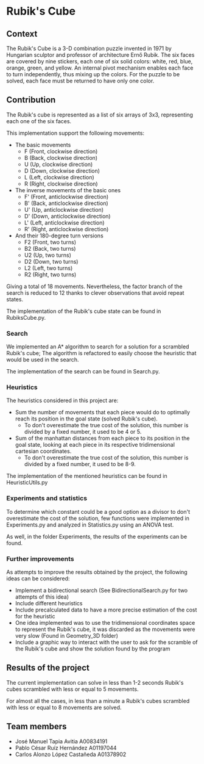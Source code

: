 # Rubik's Cube

## Context
The Rubik's Cube is a 3-D combination puzzle invented in 1971 by Hungarian sculptor and professor of architecture Ernő Rubik. The six faces are covered by nine stickers, each one of six solid colors: white, red, blue, orange, green, and yellow. An internal pivot mechanism enables each face to turn independently, thus mixing up the colors. 
For the puzzle to be solved, each face must be returned to have only one color. 

## Contribution

The Rubik's cube is represented as a list of six arrays of 3x3, representing each one of the six faces. 

This implementation support the following movements:
  - The basic movements
    - F (Front, clockwise direction)
    - B (Back, clockwise direction)
    - U (Up, clockwise direction)
    - D (Down, clockwise direction)
    - L (Left, clockwise direction)
    - R (Right, clockwise direction)
  - The inverse movements of the basic ones
    - F' (Front, anticlockwise direction)
    - B' (Back, anticlockwise direction)
    - U' (Up, anticlockwise direction)
    - D' (Down, anticlockwise direction)
    - L' (Left, anticlockwise direction)
    - R' (Right, anticlockwise direction)
  - And their 180-degree turn versions
    - F2 (Front, two turns)
    - B2 (Back, two turns)
    - U2 (Up, two turns)
    - D2 (Down, two turns)
    - L2 (Left, two turns)
    - R2 (Right, two turns)

Giving a total of 18 movements. Nevertheless, the factor branch of the search is reduced to 12 thanks to clever observations that avoid repeat states. 

The implementation of the Rubik's cube state can be found in RubiksCube.py.

### Search
We implemented an A* algorithm to search for a solution for a scrambled Rubik's cube; The algorithm is refactored to easily choose the heuristic that would be used in the search. 

The implementation of the search can be found in Search.py.

### Heuristics

The heuristics considered in this project are:
 - Sum the number of movements that each piece would do to optimally reach its position in the goal state (solved Rubik's cube). 
   - To don't overestimate the true cost of the solution, this number is divided by a fixed number, it used to be 4 or 5.
 - Sum of the manhattan distances from each piece to its position in the goal state, looking at each piece in its respective tridimensional cartesian coordinates.
   - To don't overestimate the true cost of the solution, this number is divided by a fixed number, it used to be 8-9.

The implementation of the mentioned heuristics can be found in HeuristicUtils.py
### Experiments and statistics

To determine which constant could be a good option as a divisor to don't overestimate the cost of the solution, few functions were implemented in Experiments.py and analyzed in Statistics.py using an ANOVA test. 

As well, in the folder Experiments, the results of the experiments can be found.

### Further improvements
As attempts to improve the results obtained by the project, the following ideas can be considered:
 - Implement a bidirectional search (See BidirectionalSearch.py for two attempts of this idea)
 - Include different heuristics
 - Include precalculated data to have a more precise estimation of the cost for the heuristic
 - One idea implemented was to use the tridimensional coordinates space to represent the Rubik's cube, it was discarded as the movements were very slow (Found in Geometry_3D folder)
 - Include a graphic way to interact with the user to ask for the scramble of the Rubik's cube and show the solution found by the program

## Results of the project
The current implementation can solve in less than 1-2 seconds Rubik's cubes scrambled with less or equal to 5 movements. 

For almost all the cases, in less than a minute a Rubik's cubes scrambled with less or equal to 8 movements are solved.

## Team members
 - José Manuel Tapia Avitia A00834191
 - Pablo César Ruíz Hernández A01197044
 - Carlos Alonzo López Castañeda A01378902
